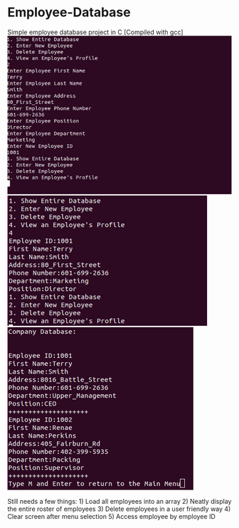 # Employee-Database
Simple employee database project in C [Compiled with gcc]
![alt text](https://github.com/TerrySmithMBA/Employee-Database/blob/master/employeedatabase.png)
![alt text](https://github.com/TerrySmithMBA/Employee-Database/blob/master/employeedatabase-viewemployee.png)
![alt text](https://github.com/TerrySmithMBA/Employee-Database/blob/master/employeedatabase-showentiredatabase.png)

Still needs a few things: 1) Load all employees into an array 2) Neatly display the entire roster of employees
3) Delete employees in a user friendly way 4) Clear screen after menu selection 5) Access employee by employee ID
